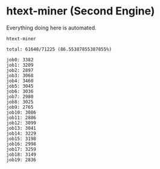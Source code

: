 # htext-miner (Second Engine)

Everything doing here is automated.

```
htext-miner

total: 61648/71225 (86.55387855387855%)

job0: 3382
job1: 3209
job2: 2897
job3: 3068
job4: 3460
job5: 3045
job6: 3036
job7: 2980
job8: 3025
job9: 2765
job10: 3086
job11: 2886
job12: 3099
job13: 3041
job14: 3229
job15: 3198
job16: 2998
job17: 3259
job18: 3149
job19: 2836
```